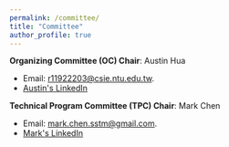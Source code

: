 ```yaml
---
permalink: /committee/
title: "Committee"
author_profile: true
---
```


**Organizing Committee (OC) Chair**: Austin Hua
- Email: [r11922203@csie.ntu.edu.tw](mailto:r11922203@csie.ntu.edu.tw).
- [Austin's LinkedIn](https://www.linkedin.com/in/austin-hua/)

**Technical Program Committee (TPC) Chair**: Mark Chen
- Email: [mark.chen.sstm@gmail.com](mark.chen.sstm@gmail.com).
- [Mark's LinkedIn](https://www.linkedin.com/in/mark-chen-next/)

<!-- 请根据实际情况补充和修改名单及职务 -->
